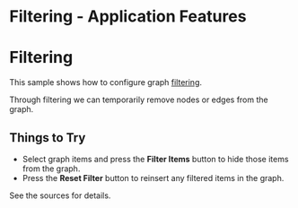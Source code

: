 <!--
 //////////////////////////////////////////////////////////////////////////////
 // @license
 // This file is part of yFiles for HTML 2.6.
 // Use is subject to license terms.
 //
 // Copyright (c) 2000-2024 by yWorks GmbH, Vor dem Kreuzberg 28,
 // 72070 Tuebingen, Germany. All rights reserved.
 //
 //////////////////////////////////////////////////////////////////////////////
-->
# Filtering - Application Features

# Filtering

This sample shows how to configure graph [filtering](https://docs.yworks.com/yfileshtml/#/dguide/filtering).

Through filtering we can temporarily remove nodes or edges from the graph.

## Things to Try

- Select graph items and press the **Filter Items** button to hide those items from the graph.
- Press the **Reset Filter** button to reinsert any filtered items in the graph.

See the sources for details.
